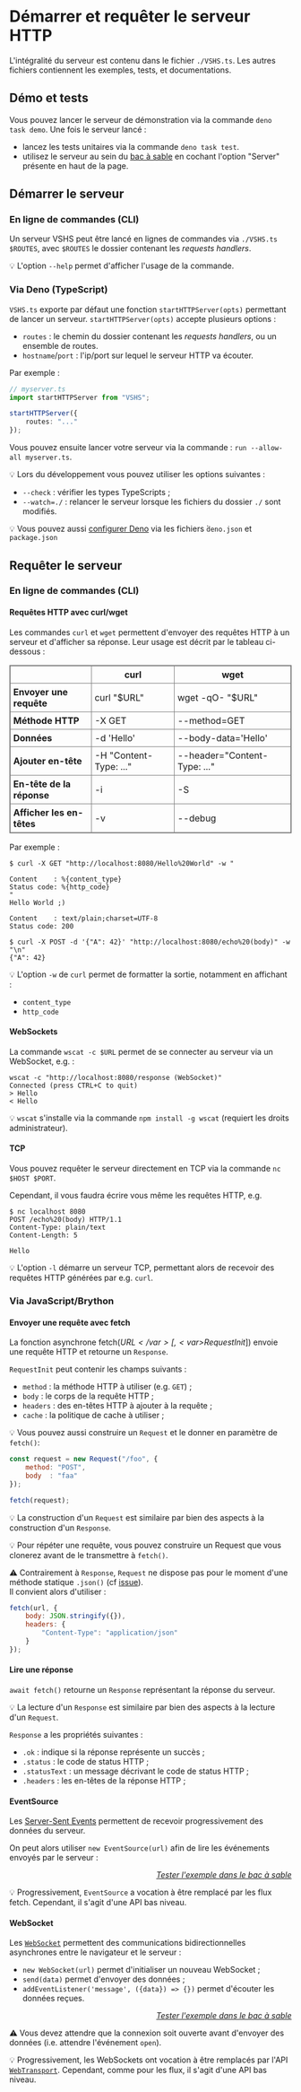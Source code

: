<!DOCTYPE html>
<html lang="fr">
    <head>
        <meta charset="utf8"/>
        <title>VSHS</title>
        <!--
        <meta name="theme-color" media="(prefers-color-scheme: light)" content="cyan" />
        <meta name="theme-color" media="(prefers-color-scheme: dark)" content="black" />
        -->
        <meta name="color-scheme" content="dark light">
        <meta name="viewport" content="width=device-width, initial-scale=1"/>
        <link   href="./index.css"  rel="stylesheet" blocking="render">
        <script type="text/javascript" src="https://cdnjs.cloudflare.com/ajax/libs/brython/3.13.0/brython.min.js"></script>
        <script  src="./index.js"  type="module"     blocking="render" async></script>
    </head>
    <body>
        <main>

# Démarrer et requêter le serveur HTTP

L'intégralité du serveur est contenu dans le fichier `./VSHS.ts`. Les autres fichiers contiennent les exemples, tests, et documentations.

## Démo et tests

Vous pouvez lancer le serveur de démonstration via la commande `deno task demo`. Une fois le serveur lancé :
- lancez les tests unitaires via la commande `deno task test`.
- utilisez le serveur au sein du [bac à sable](../../../playground/) en cochant l'option "Server" présente en haut de la page.

## Démarrer le serveur

### En ligne de commandes (CLI)

Un serveur VSHS peut être lancé en lignes de commandes via `./VSHS.ts $ROUTES`, avec `$ROUTES` le dossier contenant les *requests handlers*.

💡 L'option `--help` permet d'afficher l'usage de la commande.

### Via Deno (TypeScript)

`VSHS.ts` exporte par défaut une fonction `startHTTPServer(opts)` permettant de lancer un serveur. `startHTTPServer(opts)` accepte plusieurs options :
- `routes` : le chemin du dossier contenant les *requests handlers*, ou un ensemble de routes.
-  `hostname`/`port` : l'ip/port sur lequel le serveur HTTP va écouter.

Par exemple :
```ts
// myserver.ts
import startHTTPServer from "VSHS";

startHTTPServer({
    routes: "..."
});
```

Vous pouvez ensuite lancer votre serveur via la commande : `run --allow-all myserver.ts`.

💡 Lors du développement vous pouvez utiliser les options suivantes :
- `--check` : vérifier les types TypeScripts ;
- `--watch=./` : relancer le serveur lorsque les fichiers du dossier `./` sont modifiés.

💡 Vous pouvez aussi [configurer Deno](https://docs.deno.com/runtime/fundamentals/configuration/) via les fichiers ̀`deno.json` et `package.json`


## Requêter le serveur

### En ligne de commandes (CLI)

#### Requêtes HTTP avec curl/wget

Les commandes `curl` et `wget` permettent d'envoyer des requêtes HTTP à un serveur et d'afficher sa réponse. Leur usage est décrit par le tableau ci-dessous :
<style>
table, th, td {
  border: 1px solid grey;
  border-collapse: collapse;
}

tbody th {
    text-align: left;
}

th,td {
  padding: 5px;
}
</style>
<table>
    <thead>
        <tr><td></td><th>curl</th><th>wget</th></tr>
    </thead>
    <tbody>
        <tr><th>Envoyer une requête</th><td>curl "$URL"</td><td>wget -qO- "$URL"</td></tr>
        <tr><th>Méthode HTTP</th><td>-X GET</td><td>--method=GET</td></tr>
        <tr><th>Données</th><td>-d 'Hello'</td><td>--body-data='Hello'</td></tr>
        <tr><th>Ajouter en-tête</th><td>-H "Content-Type: ..."</td><td>
--header="Content-Type: ..."</td></tr>
        <tr><th>En-tête de la réponse</th><td>-i</td><td>
-S</td></tr>
        <tr><th>Afficher les en-têtes</th><td>-v</td><td>
--debug</td></tr>
    </tbody>
</table>

Par exemple :
```shell
$ curl -X GET "http://localhost:8080/Hello%20World" -w "

Content    : %{content_type}
Status code: %{http_code}
"
Hello World ;)

Content    : text/plain;charset=UTF-8
Status code: 200
```
```shell
$ curl -X POST -d '{"A": 42}' "http://localhost:8080/echo%20(body)" -w "\n"
{"A": 42}
```

💡 L'option `-w` de `curl` permet de formatter la sortie, notamment en affichant :<br/>
- `content_type`
- `http_code`

#### WebSockets

La commande `wscat -c $URL` permet de se connecter au serveur via un WebSocket, e.g. :
```
wscat -c "http://localhost:8080/response (WebSocket)"
Connected (press CTRL+C to quit)
> Hello
< Hello
```

💡 `wscat` s'installe via la commande `npm install -g wscat` (requiert les droits administrateur).

#### TCP

Vous pouvez requêter le serveur directement en TCP via la commande `nc $HOST $PORT`.

Cependant, il vous faudra écrire vous même les requêtes HTTP, e.g.
```
$ nc localhost 8080
POST /echo%20(body) HTTP/1.1
Content-Type: plain/text
Content-Length: 5

Hello
```

💡 L'option `-l` démarre un serveur TCP, permettant alors de recevoir des requêtes HTTP générées par e.g. `curl`.

### Via JavaScript/Brython

#### Envoyer une requête avec fetch

La fonction asynchrone <js-code>fetch(<var>$URL</var>[, <var>$RequestInit</var>])</js-code> envoie une requête HTTP et retourne un `Response`.

`RequestInit` peut contenir les champs suivants :
- `method` : la méthode HTTP à utiliser (e.g. `GET`) ;
- `body` : le corps de la requête HTTP ;
- `headers` : des en-têtes HTTP à ajouter à la requête ;
- `cache` : la politique de cache à utiliser ;

💡 Vous pouvez aussi construire un `Request` et le donner en paramètre de `fetch()`:
```js
const request = new Request("/foo", {
    method: "POST",
    body  : "faa"
});

fetch(request);
```

💡 La construction d'un `Request` est similaire par bien des aspects à la construction d'un `Response`.

💡 Pour répéter une requête, vous pouvez construire un <js-code>Request</js-code> que vous clonerez avant de le transmettre à `fetch()`.

⚠ Contrairement à `Response`, `Request` ne dispose pas pour le moment d'une méthode statique `.json()` (cf [issue](https://github.com/whatwg/fetch/issues/1791)).<br/>
Il convient alors d'utiliser :
```js
fetch(url, {
    body: JSON.stringify({}),
    headers: {
        "Content-Type": "application/json"
    }
});
```

#### Lire une réponse

`await fetch()` retourne un `Response` représentant la réponse du serveur.

💡 La lecture d'un `Response` est similaire par bien des aspects à la lecture d'un `Request`.

`Response` a les propriétés suivantes :
- `.ok` : indique si la réponse représente un succès ;
- `.status` : le code de status HTTP ;
- `.statusText` : un message décrivant le code de status HTTP ;
- `.headers` : les en-têtes de la réponse HTTP ;

#### EventSource


Les [Server-Sent Events](https://developer.mozilla.org/fr/docs/Web/API/Server-sent_events) permettent de recevoir progressivement des données du serveur.

On peut alors utiliser `new EventSource(url)` afin de lire les événements envoyés par le serveur :

<vshs-playground name="fetch (SSE)" show="request.code,output">
</vshs-playground>
<div style="text-align:right"><a href="../../../playground/?example=fetch (SSE)"><i>Tester l'exemple dans le bac à sable</i></a></div>

💡 Progressivement, `EventSource` a vocation à être remplacé par les flux fetch. Cependant, il s'agit d'une API bas niveau.

#### WebSocket

Les [`WebSocket`](https://developer.mozilla.org/fr/docs/Web/API/WebSocket) permettent des communications bidirectionnelles asynchrones entre le navigateur et le serveur :
- `new WebSocket(url)` permet d'initialiser un nouveau WebSocket ;
- `send(data)` permet d'envoyer des données ;
- `addEventListener('message', ({data}) => {})` permet d'écouter les données reçues. 

<vshs-playground name="response (WebSocket)" show="request.code,output">
</vshs-playground>
<div style="text-align:right"><a href="../../../playground/?example=response (WebSocket)"><i>Tester l'exemple dans le bac à sable</i></a></div>

⚠ Vous devez attendre que la connexion soit ouverte avant d'envoyer des données (i.e. attendre l'événement `open`).

💡 Progressivement, les WebSockets ont vocation à être remplacés par l'API [`WebTransport`](https://developer.mozilla.org/en-US/docs/Web/API/WebTransport_API). Cependant, comme pour les flux, il s'agit d'une API bas niveau.

</main>
    </body>
</html>